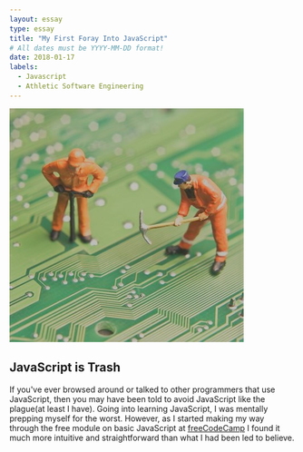 ```yaml
---
layout: essay
type: essay
title: "My First Foray Into JavaScript"
# All dates must be YYYY-MM-DD format!
date: 2018-01-17
labels:
  - Javascript
  - Athletic Software Engineering
---
```


<img class="ui tiny left circular floated image" src="../images/Software-engineers-in-contrast-quantify-things.png">

## JavaScript is Trash
If you've ever browsed around or talked to other programmers that use JavaScript, then you may have been told to avoid JavaScript like the plague(at least I have). Going into learning JavaScript, I was mentally prepping myself for the worst. However, as I started making my way through the free module on basic JavaScript at [freeCodeCamp](https://www.freecodecamp.org/) I found it much more intuitive and straightforward than what I had been led to believe. 
